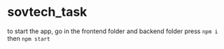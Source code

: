 # sovtech_task

to start the app, go in the frontend folder and backend folder press  ``npm i`` then ``npm start``
